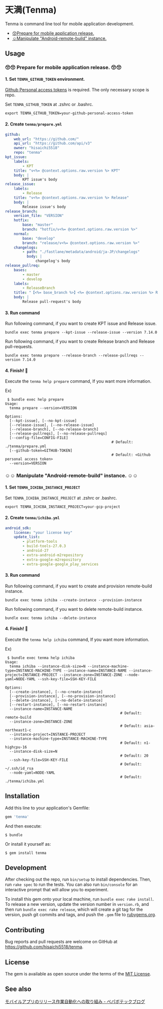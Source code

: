# 天満(Tenma)

Tenma is command line tool for mobile application development.

- [:kissing_closed_eyes:Prepare for mobile application release.](README.md#kissing_closed_eyeskissing_closed_eyes-prepare-for-mobile-application-release-kissing_closed_eyeskissing_closed_eyes)
- [:relaxed:Manipulate "Android-remote-build" instance.](README.md#relaxedrelaxed-manipulate-android-remote-build-instance-relaxedrelaxed)

## Usage

### :kissing_closed_eyes::kissing_closed_eyes: Prepare for mobile application release. :kissing_closed_eyes::kissing_closed_eyes:

#### 1. Set `TENMA_GITHUB_TOKEN` environment.

[Github Personal access tokens](https://github.com/settings/tokens) is required. The only necessary scope is repo.

Set `TENMA_GITHUB_TOKEN` at .zshrc or .bashrc.
```
export TENMA_GITHUB_TOKEN=your-github-personal-access-token
```

#### 2. Create `tenma/prepare.yml`

```yaml
github:
    web_url: "https://github.com/"
    api_url: "https://github.com/api/v3"
    owner: "hisaichi5518"
    repo: "tenma"
kpt_issue:
    labels:
        - KPT
    title: "v<%= @context.options.raw.version %> KPT"
    body: |
        KPT issue's body
release_issue:
    labels:
        - Release
    title: "v<%= @context.options.raw.version %> Release"
    body: |
        Release issue's body
release_branch:
    version_file: "VERSION"
    hotfix:
        base: "master"
        branch: "hotfix/v<%= @context.options.raw.version %>"
    normal:
        base: "develop"
        branch: "release/v<%= @context.options.raw.version %>"
    changelogs:
        - path: "./fastlane/metadata/android/ja-JP/changelogs"
          body: |
              changelog's body
release_pullreq:
    bases:
        - master
        - develop
    labels:
        - ReleaseBranch
    title: "【<%= base_branch %>】<%= @context.options.raw.version %> Release"
    body: |
        Release pull-request's body
```

#### 3. Run command

Run following command, if you want to create KPT issue and Release issue.
```
bundle exec tenma prepare --kpt-issue --release-issue --version 7.14.0
```

Run following command, if you want to create Release branch and Release pull-requests.
```
bundle exec tenma prepare --release-branch --release-pullreqs --version 7.14.0
```

#### 4. Finish! :helicopter:

Execute the `tenma help prepare` command, If you want more information.

Ex)
```
 $ bundle exec help prepare
Usage:
  tenma prepare --version=VERSION

Options:
  [--kpt-issue], [--no-kpt-issue]
  [--release-issue], [--no-release-issue]
  [--release-branch], [--no-release-branch]
  [--release-pullreqs], [--no-release-pullreqs]
  [--config-file=CONFIG-FILE]
                                                 # Default: ./tenma/prepare.yml
  [--github-token=GITHUB-TOKEN]
                                                 # Default: <Github personal access token>
  --version=VERSION
```

### :relaxed::relaxed: Manipulate "Android-remote-build" instance. :relaxed::relaxed:

#### 1. Set `TENMA_ICHIBA_INSTANCE_PROJECT`

Set `TENMA_ICHIBA_INSTANCE_PROJECT` at .zshrc or .bashrc.

```
export TENMA_ICHIBA_INSTANCE_PROJECT=your-gcp-project
```

#### 2. Create `tenma/ichiba.yml`

```yaml
android_sdk:
    license: "your license key"
    update_list:
        - platform-tools
        - build-tools-27.0.3
        - android-27
        - extra-android-m2repository
        - extra-google-m2repository
        - extra-google-google_play_services
```

#### 3. Run command

Run following command, if you want to create and provision remote-build instance.
```
bundle exec tenma ichiba --create-instance --provision-instance
```

Run following command, if you want to delete remote-build instance.
```
bundle exec tenma ichiba --delete-instance
```

#### 4. Finish! :helicopter:

Execute the `tenma help ichiba` command, If you want more information.

Ex)
```
 $ bundle exec tenma help ichiba
Usage:
  tenma ichiba --instance-disk-size=N --instance-machine-type=INSTANCE-MACHINE-TYPE --instance-name=INSTANCE-NAME --instance-project=INSTANCE-PROJECT --instance-zone=INSTANCE-ZONE --node-yaml=NODE-YAML --ssh-key-file=SSH-KEY-FILE

Options:
  [--create-instance], [--no-create-instance]
  [--provision-instance], [--no-provision-instance]
  [--delete-instance], [--no-delete-instance]
  [--restart-instance], [--no-restart-instance]
  --instance-name=INSTANCE-NAME
                                                     # Default: remote-build
  --instance-zone=INSTANCE-ZONE
                                                     # Default: asia-northeast1-c
  --instance-project=INSTANCE-PROJECT
  --instance-machine-type=INSTANCE-MACHINE-TYPE
                                                     # Default: n1-highcpu-16
  --instance-disk-size=N
                                                     # Default: 20
  --ssh-key-file=SSH-KEY-FILE
                                                     # Default: ~/.ssh/id_rsa
  --node-yaml=NODE-YAML
                                                     # Default: ./tenma/ichiba.yml
```

## Installation

Add this line to your application's Gemfile:

```ruby
gem 'tenma'
```

And then execute:

    $ bundle

Or install it yourself as:

    $ gem install tenma

## Development

After checking out the repo, run `bin/setup` to install dependencies. Then, run `rake spec` to run the tests. You can also run `bin/console` for an interactive prompt that will allow you to experiment.

To install this gem onto your local machine, run `bundle exec rake install`. To release a new version, update the version number in `version.rb`, and then run `bundle exec rake release`, which will create a git tag for the version, push git commits and tags, and push the `.gem` file to [rubygems.org](https://rubygems.org).

## Contributing

Bug reports and pull requests are welcome on GitHub at https://github.com/hisaichi5518/tenma.

## License

The gem is available as open source under the terms of the [MIT License](http://opensource.org/licenses/MIT).

## See also

[モバイルアプリのリリース作業自動化への取り組み - ペパボテックブログ](https://tech.pepabo.com/2017/10/06/improve-application-release-flow/)

